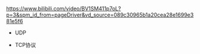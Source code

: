 https://www.bilibili.com/video/BV1SM411p7oL?p=3&spm_id_from=pageDriver&vd_source=089c30965b1a20cea28e1699e381e5f6
+ UDP

+ TCP协议
